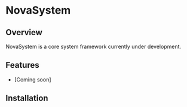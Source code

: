 # NovaSystem

## Overview
NovaSystem is a core system framework currently under development.

## Features
- [Coming soon]

## Installation
